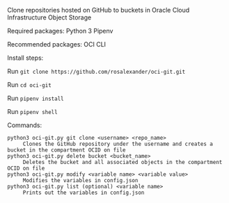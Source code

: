 Clone repositories hosted on GitHub to buckets in Oracle Cloud Infrastructure Object Storage

Required packages:
Python 3
Pipenv

Recommended packages:
OCI CLI

Install steps:

Run `git clone https://github.com/rosalexander/oci-git.git`

Run `cd oci-git`

Run `pipenv install`

Run `pipenv shell`

Commands:
```
python3 oci-git.py git clone <username> <repo_name>
     Clones the GitHub repository under the username and creates a bucket in the compartment OCID on file
python3 oci-git.py delete bucket <bucket_name>
     Deletes the bucket and all associated objects in the compartment OCID on file
python3 oci-git.py modify <variable name> <variable value>
     Modifies the variables in config.json
python3 oci-git.py list (optional) <variable name>
     Prints out the variables in config.json
```
